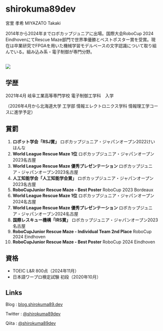 # shirokuma89dev

宮里 孝希 MIYAZATO Takaki

2014年から2024年までロボカップジュニアに出場。国際大会RoboCup 2024 EindhovenにてRescue Maze部門で世界準優勝とベストポスター賞を受賞。現在は卒業研究でFPGAを用いた機械学習モデルベースの文字認識について取り組んでいる。組み込み系・電子制御が専門分野。

<br /><img src="https://skillicons.dev/icons?i=c,cpp,python,tensorflow,github,git,ai,docker,linux,vim" /> <br />

## 学歴

2021年4月 岐阜工業高等専門学校 電子制御工学科　入学

（2026年4月から北海道大学 工学部 情報エレクトロニクス学科 情報理工学コースに進学予定）

## 賞罰

1. **ロボット学会「RSJ賞」**  ロボカップジュニア・ジャパンオープン2022けいはんな
2. **World League Rescue Maze 1位**  ロボカップジュニア・ジャパンオープン2023名古屋
3. **World League Rescue Maze 優秀プレゼンテーション**  ロボカップジュニア・ジャパンオープン2023名古屋
4. **人工知能学会「人工知能学会賞」**  ロボカップジュニア・ジャパンオープン2023名古屋
5. **RoboCupJunior Rescue Maze - Best Poster**  RoboCup 2023 Bordeaux
6. **World League Rescue Maze 1位**  ロボカップジュニア・ジャパンオープン2024名古屋
7. **World League Rescue Maze 優秀プレゼンテーション**  ロボカップジュニア・ジャパンオープン2024名古屋
8. **国際レスキュー機構「IRS賞」**  ロボカップジュニア・ジャパンオープン2023名古屋
9. **RoboCupJunior Rescue Maze - Individual Team 2nd Place**  RoboCup 2024 Eindhoven
10. **RoboCupJunior Rescue Maze - Best Poster**  RoboCup 2024 Eindhoven

## 資格

- TOEIC L&R 800点（2024年11月）
- 日本語ワープロ検定試験 初段（2020年10月）

## Links

Blog : [blog.shirokuma89.dev](https://blog.shirokuma89.dev)

Twitter : [@shirokuma89dev](https://twitter.com/shirokuma89dev)  

Qiita : [@shirokuma89dev](https://qiita.com/shirokuma89dev)
